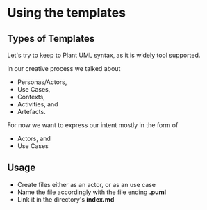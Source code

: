 # Using the templates

## Types of Templates

Let's try to keep to Plant UML syntax, as it is widely tool supported.

In our creative process we talked about 

- Personas/Actors, 
- Use Cases, 
- Contexts, 
- Activities, and
- Artefacts.

For now we want to express our intent mostly in the form of 

- Actors, and
- Use Cases

## Usage

- Create files either as an actor, or as an use case
- Name the file accordingly with the file ending **.puml**
- Link it in the directory's **index.md**